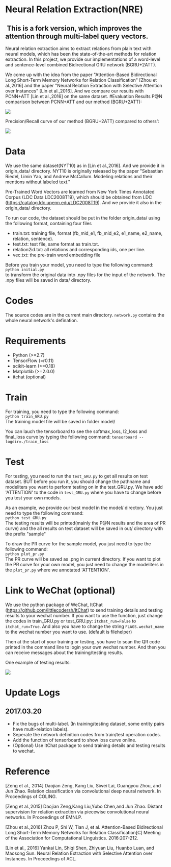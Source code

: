 # Neural Relation Extraction(NRE)

##  This is a fork version, which improves the attention through multi-label query vectors.

Neural relation extraction aims to extract relations from plain text with neural models, which has been the state-of-the-art methods for relation extraction. In this project, we provide our implementations of a word-level and sentence-level combined Bidirectional GRU network (BGRU+2ATT).  

We come up with the idea from the paper "Attention-Based Bidirectional Long Short-Term Memory Networks for Relation Classification" [Zhou et al.,2016] and the paper "Neural Relation Extraction with Selective Attention over Instances" [Lin et al.,2016]. And we compare our results with PCNN+ATT [Lin et al.,2016] on the same dataset.
#Evaluation Results
P@N comparison between PCNN+ATT and our method (BGRU+2ATT):

![](./images/table.png)

Precision/Recall curve of our method (BGRU+2ATT) compared to others':

![](./images/iter_10900.png)


# Data
We use the same dataset(NYT10) as in [Lin et al.,2016]. And we provide it in origin_data/ directory. NYT10 is originally released by the paper "Sebastian Riedel, Limin Yao, and Andrew McCallum. Modeling relations and their mentions without labeled text."  

Pre-Trained Word Vectors are learned from New York Times Annotated Corpus (LDC Data LDC2008T19), which should be obtained from LDC (https://catalog.ldc.upenn.edu/LDC2008T19). And we provide it also in the origin_data/ directory.

To run our code, the dataset should be put in the folder origin_data/ using the following format, containing four files
- train.txt: training file, format (fb_mid_e1, fb_mid_e2, e1_name, e2_name, relation, sentence).
- test.txt: test file, same format as train.txt.
- relation2id.txt: all relations and corresponding ids, one per line.
- vec.txt: the pre-train word embedding file

Before you train your model, you need to type the following command:  
`python initial.py`  
to transform the original data into .npy files for the input of the network. The .npy files will be saved in data/ directory.

# Codes
The source codes are in the current main directory. `network.py` contains the whole neural network's defination.

# Requirements
- Python (>=2.7)
- TensorFlow (=r0.11)
- scikit-learn (>=0.18)
- Matplotlib (>=2.0.0)
- itchat (optional)

# Train
For training, you need to type the following command:  
`python train_GRU.py`  
The training model file will be saved in folder model/

You can lauch the tensorboard to see the softmax_loss, l2_loss and final_loss curve by typing the following command:
`tensorboard --logdir=./train_loss`  

# Test
For testing, you need to run the `test_GRU.py` to get all results on test dataset. BUT before you run it, you should change the pathname and modeliters you want to perform testing on in the test_GRU.py. We have add 'ATTENTION' to the code in `test_GRU.py` where you have to change before you test your own models.  

As an example, we provide our best model in the model/ directory. You just need to type the following command:  
`python test_GRU.py`  
The testing results will be printed(mainly the P@N results and the area of PR curve) and the all results on test dataset will be saved in out/ directory with the prefix "sample"  

To draw the PR curve for the sample model, you just need to type the following command:  
`python plot_pr.py`  
The PR curve will be saved as .png in current directory. If you want to plot the PR curve for your own model, you just need to change the modeliters in the `plot_pr.py` where we annotated 'ATTENTION'.

# Link to WeChat (optional)
We use the python package of WeChat, ItChat (https://github.com/littlecodersh/ItChat) to send training details and testing results to your wechat number. If you want to use the function, just change the codes in train_GRU.py or test_GRU.py: `itchat_run=False` to `itchat_run=True`. And also you have to change the string `FLAGS.wechat_name` to the wechat number you want to use. (default is filehelper)

Then at the start of your training or testing, you have to scan the QR code printed in the command line to login your own wechat number. And then you can receive messages about the training/testing results.

One example of testing results:

![](./images/wechat.png)


# Update Logs
## 2017.03.20
- Fix the bugs of multi-label. (In training/testing dataset, some entity pairs have multi-relation labels).
- Seperate the network definition codes from train/test operation codes.
- Add the function of tensorboard to show loss curve online.
- (Optional) Use ItChat package to send training details and testing results to wechat.


# Reference
[Zeng et al., 2014] Daojian Zeng, Kang Liu, Siwei Lai, Guangyou Zhou, and Jun Zhao. Relation classification via convolutional deep neural network. In Proceedings of COLING.  

[Zeng et al.,2015] Daojian Zeng,Kang Liu,Yubo Chen,and Jun Zhao. Distant supervision for relation extraction via piecewise convolutional neural networks. In Proceedings of EMNLP.  

[Zhou et al.,2016] Zhou P, Shi W, Tian J, et al. Attention-Based Bidirectional Long Short-Term Memory Networks for Relation Classification[C] Meeting of the Association for Computational Linguistics. 2016:207-212.  

[Lin et al., 2016] Yankai Lin, Shiqi Shen, Zhiyuan Liu, Huanbo Luan, and Maosong Sun. Neural Relation Extraction with Selective Attention over Instances. In Proceedings of ACL.
